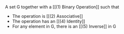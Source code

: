 A set G together with a [[(1) Binary Operation]] such that

- The operation is [[(2) Associative]]
- The operation has an [[(4) Identity]]
- For any element in G, there is an [[(5) Inverse]] in G